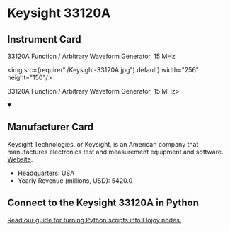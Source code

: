 
# Keysight 33120A

## Instrument Card

<div className="flex">

<div>

33120A Function / Arbitrary Waveform Generator, 15 MHz

</div>

<img src={require("./Keysight-33120A.jpg").default} width="256" height="150"/>

</div>

33120A Function / Arbitrary Waveform Generator, 15 MHz>

<details open>
<summary><h2>Manufacturer Card</h2></summary>

Keysight Technologies, or Keysight, is an American company that manufactures electronics test and measurement equipment and software. <a href="https://www.keysight.com/us/en/home.html">Website</a>.

<ul>
  <li>Headquarters: USA</li>
  <li>Yearly Revenue (millions, USD): 5420.0</li>
</ul>
</details>

## Connect to the Keysight 33120A in Python

[Read our guide for turning Python scripts into Flojoy nodes.](https://docs.flojoy.ai/custom-nodes/creating-custom-node/)


